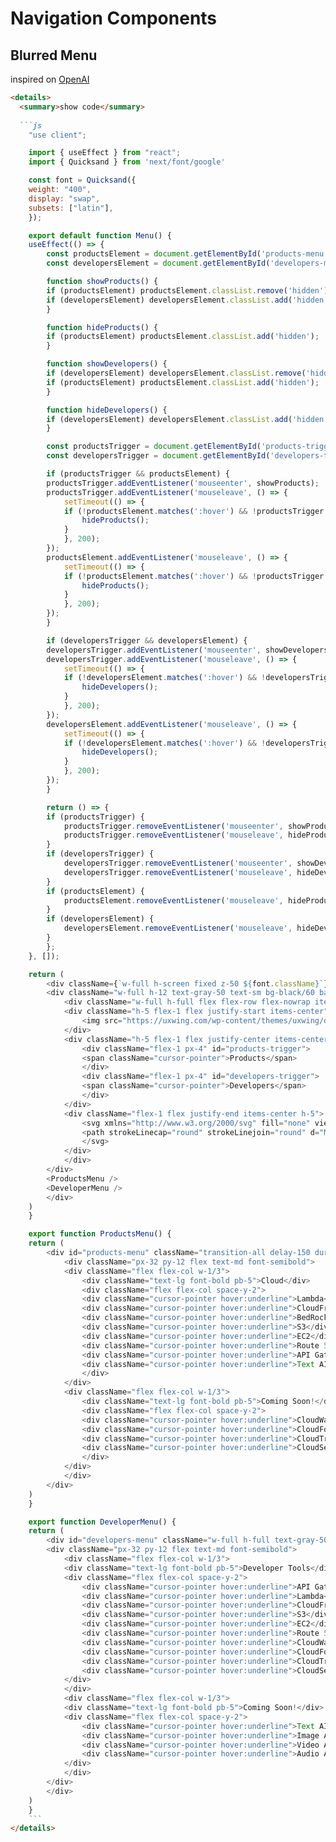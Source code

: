 # Navigation Components

## Blurred Menu
inspired on [OpenAI](https://openai.com/chatgpt/)

````md
<details>
  <summary>show code</summary>
  
  ```js
    "use client";

    import { useEffect } from "react";
    import { Quicksand } from 'next/font/google'

    const font = Quicksand({
    weight: "400",
    display: "swap",
    subsets: ["latin"],
    });

    export default function Menu() {
    useEffect(() => {
        const productsElement = document.getElementById('products-menu');
        const developersElement = document.getElementById('developers-menu');

        function showProducts() {
        if (productsElement) productsElement.classList.remove('hidden');
        if (developersElement) developersElement.classList.add('hidden');
        }

        function hideProducts() {
        if (productsElement) productsElement.classList.add('hidden');
        }

        function showDevelopers() {
        if (developersElement) developersElement.classList.remove('hidden');
        if (productsElement) productsElement.classList.add('hidden');
        }

        function hideDevelopers() {
        if (developersElement) developersElement.classList.add('hidden');
        }

        const productsTrigger = document.getElementById('products-trigger');
        const developersTrigger = document.getElementById('developers-trigger');

        if (productsTrigger && productsElement) {
        productsTrigger.addEventListener('mouseenter', showProducts);
        productsTrigger.addEventListener('mouseleave', () => {
            setTimeout(() => {
            if (!productsElement.matches(':hover') && !productsTrigger.matches(':hover')) {
                hideProducts();
            }
            }, 200);
        });
        productsElement.addEventListener('mouseleave', () => {
            setTimeout(() => {
            if (!productsElement.matches(':hover') && !productsTrigger.matches(':hover')) {
                hideProducts();
            }
            }, 200);
        });
        }

        if (developersTrigger && developersElement) {
        developersTrigger.addEventListener('mouseenter', showDevelopers);
        developersTrigger.addEventListener('mouseleave', () => {
            setTimeout(() => {
            if (!developersElement.matches(':hover') && !developersTrigger.matches(':hover')) {
                hideDevelopers();
            }
            }, 200);
        });
        developersElement.addEventListener('mouseleave', () => {
            setTimeout(() => {
            if (!developersElement.matches(':hover') && !developersTrigger.matches(':hover')) {
                hideDevelopers();
            }
            }, 200);
        });
        }

        return () => {
        if (productsTrigger) {
            productsTrigger.removeEventListener('mouseenter', showProducts);
            productsTrigger.removeEventListener('mouseleave', hideProducts);
        }
        if (developersTrigger) {
            developersTrigger.removeEventListener('mouseenter', showDevelopers);
            developersTrigger.removeEventListener('mouseleave', hideDevelopers);
        }
        if (productsElement) {
            productsElement.removeEventListener('mouseleave', hideProducts);
        }
        if (developersElement) {
            developersElement.removeEventListener('mouseleave', hideDevelopers);
        }
        };
    }, []);

    return (
        <div className={`w-full h-screen fixed z-50 ${font.className}`}>
        <div className="w-full h-12 text-gray-50 text-sm bg-black/60 backdrop-blur-md">
            <div className="w-full h-full flex flex-row flex-nowrap items-center justify-center space-between px-24 py-0">
            <div className="h-5 flex-1 flex justify-start items-center">
                <img src="https://uxwing.com/wp-content/themes/uxwing/download/brands-and-social-media/x-social-media-white-icon.png" alt="logo" className="w-4 h-4" />
            </div>
            <div className="h-5 flex-1 flex justify-center items-center text-center font-bold">
                <div className="flex-1 px-4" id="products-trigger">
                <span className="cursor-pointer">Products</span>
                </div>
                <div className="flex-1 px-4" id="developers-trigger">
                <span className="cursor-pointer">Developers</span>
                </div>
            </div>
            <div className="flex-1 flex justify-end items-center h-5">
                <svg xmlns="http://www.w3.org/2000/svg" fill="none" viewBox="0 0 24 24" strokeWidth="1.5" stroke="currentColor" className="w-5 h-5 stroke-2">
                <path strokeLinecap="round" strokeLinejoin="round" d="M15.75 6a3.75 3.75 0 1 1-7.5 0 3.75 3.75 0 0 1 7.5 0ZM4.501 20.118a7.5 7.5 0 0 1 14.998 0A17.933 17.933 0 0 1 12 21.75c-2.676 0-5.216-.584-7.499-1.632Z" />
                </svg>
            </div>
            </div>
        </div>
        <ProductsMenu />
        <DeveloperMenu />
        </div>
    )
    }

    export function ProductsMenu() {
    return (
        <div id="products-menu" className="transition-all delay-150 duration-300 w-full h-full text-gray-50 text-sm bg-black/60 backdrop-blur-md hidden">
            <div className="px-32 py-12 flex text-md font-semibold">
            <div className="flex flex-col w-1/3">
                <div className="text-lg font-bold pb-5">Cloud</div>
                <div className="flex flex-col space-y-2">
                <div className="cursor-pointer hover:underline">Lambda</div>
                <div className="cursor-pointer hover:underline">CloudFront</div>
                <div className="cursor-pointer hover:underline">BedRock</div>
                <div className="cursor-pointer hover:underline">S3</div>
                <div className="cursor-pointer hover:underline">EC2</div>
                <div className="cursor-pointer hover:underline">Route 53</div>
                <div className="cursor-pointer hover:underline">API Gateway</div>
                <div className="cursor-pointer hover:underline">Text AI</div>
                </div>
            </div>
            <div className="flex flex-col w-1/3">
                <div className="text-lg font-bold pb-5">Coming Soon!</div>
                <div className="flex flex-col space-y-2">
                <div className="cursor-pointer hover:underline">CloudWatch</div>
                <div className="cursor-pointer hover:underline">CloudFormation</div>
                <div className="cursor-pointer hover:underline">CloudTrail</div>
                <div className="cursor-pointer hover:underline">CloudSearch</div>
                </div>
            </div>
            </div>
        </div>
    )
    }

    export function DeveloperMenu() {
    return (
        <div id="developers-menu" className="w-full h-full text-gray-50 text-sm bg-black/60 backdrop-blur-md hidden">
        <div className="px-32 py-12 flex text-md font-semibold">
            <div className="flex flex-col w-1/3">
            <div className="text-lg font-bold pb-5">Developer Tools</div>
            <div className="flex flex-col space-y-2">
                <div className="cursor-pointer hover:underline">API Gateway</div>
                <div className="cursor-pointer hover:underline">Lambda</div>
                <div className="cursor-pointer hover:underline">CloudFront</div>
                <div className="cursor-pointer hover:underline">S3</div>
                <div className="cursor-pointer hover:underline">EC2</div>
                <div className="cursor-pointer hover:underline">Route 53</div>
                <div className="cursor-pointer hover:underline">CloudWatch</div>
                <div className="cursor-pointer hover:underline">CloudFormation</div>
                <div className="cursor-pointer hover:underline">CloudTrail</div>
                <div className="cursor-pointer hover:underline">CloudSearch</div>
            </div>
            </div>
            <div className="flex flex-col w-1/3">
            <div className="text-lg font-bold pb-5">Coming Soon!</div>
            <div className="flex flex-col space-y-2">
                <div className="cursor-pointer hover:underline">Text AI</div>
                <div className="cursor-pointer hover:underline">Image AI</div>
                <div className="cursor-pointer hover:underline">Video AI</div>
                <div className="cursor-pointer hover:underline">Audio AI</div>
            </div>
            </div>
        </div>
        </div>
    )
    }
    ```
</details>
````
